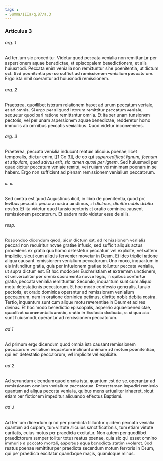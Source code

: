 ```yaml
---
tags : 
- Summa/IIIa/q.87/a.3
---
```


### Articulus 3

###### arg. 1
Ad tertium sic proceditur. Videtur quod peccata venialia non remittantur per aspersionem aquae benedictae, et episcopalem benedictionem, et alia huiusmodi. Peccata enim venialia non remittuntur sine poenitentia, ut dictum est. Sed poenitentia per se sufficit ad remissionem venialium peccatorum. Ergo ista nihil operantur ad huiusmodi remissionem.

###### arg. 2
Praeterea, quodlibet istorum relationem habet ad unum peccatum veniale, et ad omnia. Si ergo per aliquod istorum remittitur peccatum veniale, sequetur quod pari ratione remittantur omnia. Et ita per unam tunsionem pectoris, vel per unam aspersionem aquae benedictae, redderetur homo immunis ab omnibus peccatis venialibus. Quod videtur inconveniens.

###### arg. 3
Praeterea, peccata venialia inducunt reatum alicuius poenae, licet temporalis, dicitur enim, [[1 Co 3]], de eo qui *superaedificat lignum, faenum et stipulam, quod salvus erit, sic tamen quasi per ignem*. Sed huiusmodi per quae dicitur peccatum veniale remitti, vel nullam vel minimam poenam in se habent. Ergo non sufficiunt ad plenam remissionem venialium peccatorum.

###### s. c.
Sed contra est quod Augustinus dicit, in libro de poenitentia, quod pro levibus peccatis pectora nostra tundimus, *et dicimus, dimitte nobis debita nostra*. Et ita videtur quod tunsio pectoris et oratio dominica causent remissionem peccatorum. Et eadem ratio videtur esse de aliis.

###### resp.
Respondeo dicendum quod, sicut dictum est, ad remissionem venialis peccati non requiritur novae gratiae infusio, sed sufficit aliquis actus procedens ex gratia quo homo detestetur peccatum vel explicite, vel saltem implicite, sicut cum aliquis ferventer movetur in Deum. Et ideo triplici ratione aliqua causant remissionem venialium peccatorum. Uno modo, inquantum in eis infunditur gratia, quia per infusionem gratiae tolluntur peccata venialia, ut supra dictum est. Et hoc modo per Eucharistiam et extremam unctionem, et universaliter per omnia sacramenta novae legis, in quibus confertur gratia, peccata venialia remittuntur. Secundo, inquantum sunt cum aliquo motu detestationis peccatorum. Et hoc modo confessio generalis, tunsio pectoris, et oratio dominica operantur ad remissionem venialium peccatorum, nam in oratione dominica petimus, dimitte nobis debita nostra. Tertio, inquantum sunt cum aliquo motu reverentiae in Deum et ad res divinas. Et hoc modo benedictio episcopalis, aspersio aquae benedictae, quaelibet sacramentalis unctio, oratio in Ecclesia dedicata, et si qua alia sunt huiusmodi, operantur ad remissionem peccatorum.

###### ad 1
Ad primum ergo dicendum quod omnia ista causant remissionem peccatorum venialium inquantum inclinant animam ad motum poenitentiae, qui est detestatio peccatorum, vel implicite vel explicite.

###### ad 2
Ad secundum dicendum quod omnia ista, quantum est de se, operantur ad remissionem omnium venialium peccatorum. Potest tamen impediri remissio quantum ad aliqua peccata venialia, quibus mens actualiter inhaeret, sicut etiam per fictionem impeditur aliquando effectus Baptismi.

###### ad 3
Ad tertium dicendum quod per praedicta tolluntur quidem peccata venialia quantum ad culpam, tum virtute alicuius sanctificationis, tum etiam virtute caritatis, cuius motus per praedicta excitatur. Non autem per quodlibet praedictorum semper tollitur totus reatus poenae, quia sic qui esset omnino immunis a peccato mortali, aspersus aqua benedicta statim evolaret. Sed reatus poenae remittitur per praedicta secundum motum fervoris in Deum, qui per praedicta excitatur quandoque magis, quandoque minus.

